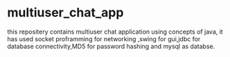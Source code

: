 # multiuser_chat_app
this repositery contains multiuser chat application using concepts of java, it has used socket proframming for networking ,swing for gui,jdbc for database connectivity,MD5 for password hashing and mysql as databse.
